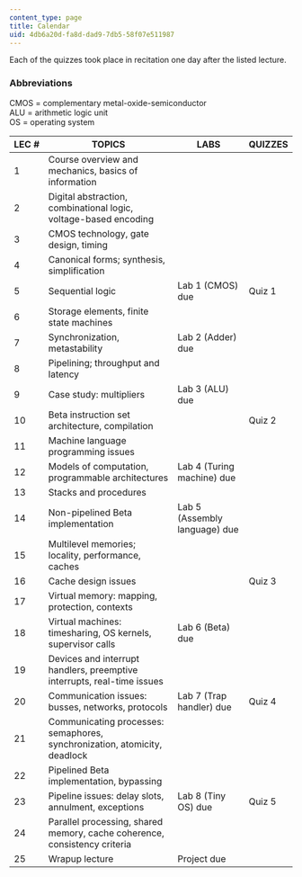 ```yaml
---
content_type: page
title: Calendar
uid: 4db6a20d-fa8d-dad9-7db5-58f07e511987
---
```


Each of the quizzes took place in recitation one day after the listed lecture.

### Abbreviations

CMOS = complementary metal-oxide-semiconductor  
ALU = arithmetic logic unit  
OS = operating system

| LEC # | TOPICS | LABS | QUIZZES |
| --- | --- | --- | --- |
| 1 | Course overview and mechanics, basics of information | &nbsp; |
| 2 | Digital abstraction, combinational logic, voltage-based encoding | &nbsp; |
| 3 | CMOS technology, gate design, timing | &nbsp; |
| 4 | Canonical forms; synthesis, simplification | &nbsp; |
| 5 | Sequential logic | Lab 1 (CMOS) due | Quiz 1 |
| 6 | Storage elements, finite state machines | &nbsp; |
| 7 | Synchronization, metastability | Lab 2 (Adder) due | &nbsp; |
| 8 | Pipelining; throughput and latency | &nbsp; |
| 9 | Case study: multipliers | Lab 3 (ALU) due | &nbsp; |
| 10 | Beta instruction set architecture, compilation | &nbsp; | Quiz 2 |
| 11 | Machine language programming issues | &nbsp; |
| 12 | Models of computation, programmable architectures | Lab 4 (Turing machine) due | &nbsp; |
| 13 | Stacks and procedures | &nbsp; |
| 14 | Non-pipelined Beta implementation | Lab 5 (Assembly language) due | &nbsp; |
| 15 | Multilevel memories; locality, performance, caches | &nbsp; |
| 16 | Cache design issues | &nbsp; | Quiz 3 |
| 17 | Virtual memory: mapping, protection, contexts | &nbsp; |
| 18 | Virtual machines: timesharing, OS kernels, supervisor calls | Lab 6 (Beta) due | &nbsp; |
| 19 | Devices and interrupt handlers, preemptive interrupts, real-time issues | &nbsp; |
| 20 | Communication issues: busses, networks, protocols | Lab 7 (Trap handler) due | Quiz 4 |
| 21 | Communicating processes: semaphores, synchronization, atomicity, deadlock | &nbsp; |
| 22 | Pipelined Beta implementation, bypassing | &nbsp; |
| 23 | Pipeline issues: delay slots, annulment, exceptions | Lab 8 (Tiny OS) due | Quiz 5 |
| 24 | Parallel processing, shared memory, cache coherence, consistency criteria | &nbsp; |
| 25 | Wrapup lecture | Project due |